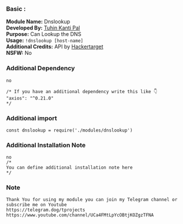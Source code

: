 ### Basic :
**Module Name:** Dnslookup<br>
**Developed By:** [Tuhin Kanti Pal](https://github.com/cachecleanerjeet "Tuhin Kanti Pal")<br>
**Purpose:** Can Lookup the DNS<br>
**Usage:** <code>!dnslookup [host-name]</code><br>
**Additional Credits:** API by [Hackertarget](https://hackertarget.com "Hackertarget")<br>
**NSFW:** No

### Additional Dependency

```
no

/* If you have an additional dependency write this like 👇
"axios": "^0.21.0"
*/
```

### Additional import

```
const dnslookup = require('./modules/dnslookup')
```

### Additional Installation Note

```
no
/*
You can define additional installation note here
*/
```

### Note

```
Thank You for using my module you can join my Telegram channel or subscribe me on Youtube
https://telegram.dog/tprojects
https://www.youtube.com/channel/UCa4FMtLpYcOBtjKOZgzTFNA
```
